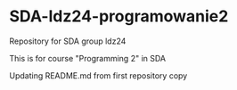 # SDA-ldz24-programowanie2
Repository for SDA group ldz24

This is for course "Programming 2" in SDA

Updating README.md from first repository copy
